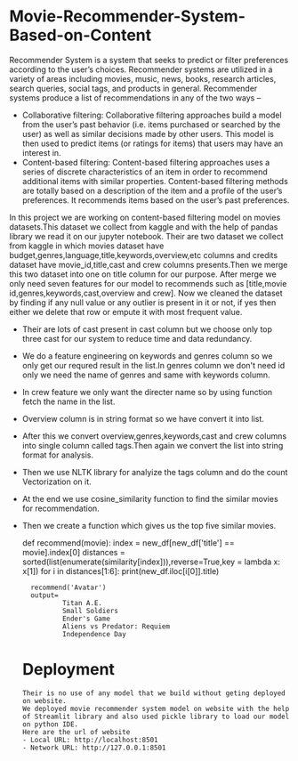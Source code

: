 # Movie-Recommender-System-Based-on-Content


Recommender System is a system that seeks to predict or filter preferences according to the user’s choices.
Recommender systems are utilized in a variety of areas including movies, music, news, books, research articles, search queries, social tags, and products in general. 
Recommender systems produce a list of recommendations in any of the two ways – 
- Collaborative filtering: Collaborative filtering approaches build a model from the user’s past behavior (i.e. items purchased or searched by the user) as well as     similar decisions made by other users. This model is then used to predict items (or ratings for items) that users may have an interest in.
- Content-based filtering: Content-based filtering approaches uses a series of discrete characteristics of an item in order to recommend additional items with similar properties. Content-based filtering methods are totally based on a description of the item and a profile of the user’s preferences. It recommends items based on the user’s past preferences.

In this project we are working on content-based filtering model on movies datasets.This dataset we collect from kaggle and with the help of pandas library we read it on our jupyter notebook.
Their are two dataset we collect from kaggle in which movies dataset have budget,genres,language,title,keywords,overview,etc columns and credits dataset have movie_id,title,cast and crew columns presents.Then we merge this two dataset into one on title column for our purpose.
After merge we only need seven features for our model to recommends such as [title,movie id,genres,keywords,cast,overview and crew].
Now we cleaned the dataset by finding if any null value or any outlier is present in it or not, if yes then either we delete that row or empute it with most frequent value.
- Their are lots of cast present in cast column but we choose only top three cast for our system to reduce time and data redundancy.
- We do a feature engineering on keywords and genres column so we only get our requred result in the list.In genres column we don't need id only we need the name of genres and same with keywords column.
- In crew feature we only want the directer name so by using function fetch the name in the list.
- Overview column is in string format so we have convert it into list.
- After this we convert overview,genres,keywords,cast and crew columns into single column called tags.Then again we convert the list into string format for analysis.
- Then we use NLTK library for analyize the tags column and do the count Vectorization on it.
- At the end we use cosine_similarity function to find the similar movies for recommendation.
- Then we create a function which gives us the top five similar movies.
   
   def recommend(movie):
    index = new_df[new_df['title'] == movie].index[0]
    distances = sorted(list(enumerate(similarity[index])),reverse=True,key = lambda x: x[1])
    for i in distances[1:6]:
        print(new_df.iloc[i[0]].title)
        
        recommend('Avatar')
        output= 
                Titan A.E.
                Small Soldiers
                Ender's Game
                Aliens vs Predator: Requiem
                Independence Day
                
    
    # Deployment
    
      Their is no use of any model that we build without geting deployed on website.
      We deployed movie recommender system model on website with the help of Streamlit library and also used pickle library to load our model on python IDE.
      Here are the url of website 
      - Local URL: http://localhost:8501
      - Network URL: http://127.0.0.1:8501



